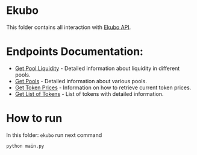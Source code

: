 # Ekubo

This folder contains all interaction with [Ekubo API](https://docs.ekubo.org/integration-guides/reference/ekubo-api/api-endpoints).

# Endpoints Documentation:
- [Get Pool Liquidity](docs/pool_liquidity.md) - Detailed information about liquidity in different pools.
- [Get Pools](docs/pools.md) - Detailed information about various pools.
- [Get Token Prices](docs/token_prices.md) - Information on how to retrieve current token prices.
- [Get List of Tokens](docs/token_lists.md) - List of tokens with detailed information.


# How to run 
In this folder: `ekubo` run next command
```bash
python main.py
```